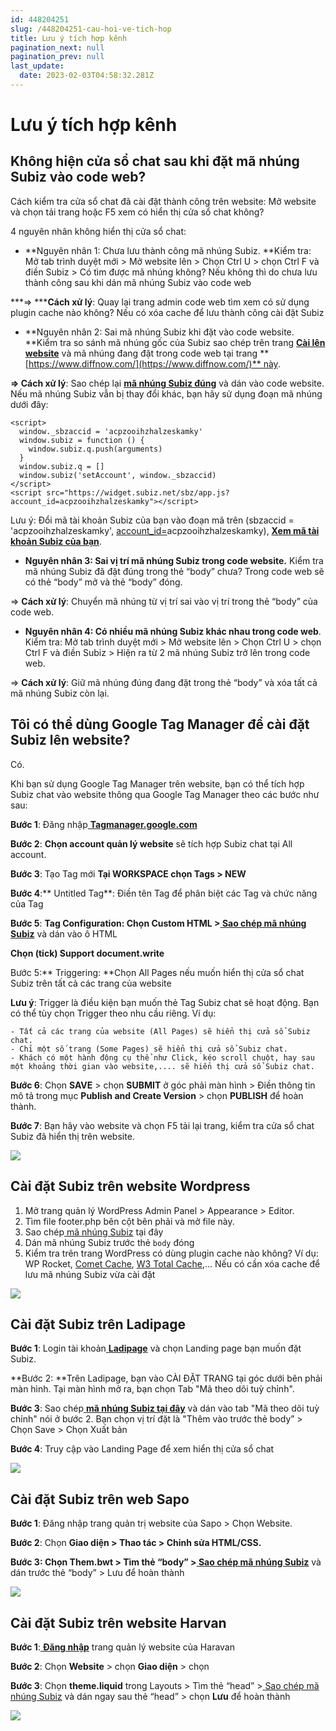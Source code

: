 ```yaml
---
id: 448204251
slug: /448204251-cau-hoi-ve-tich-hop
title: Lưu ý tích hợp kênh
pagination_next: null
pagination_prev: null
last_update:
  date: 2023-02-03T04:58:32.281Z
---
```


# Lưu ý tích hợp kênh

## Không hiện cửa sổ chat sau khi đặt mã nhúng Subiz vào code web?




Cách kiểm tra cửa sổ chat đã cài đặt thành công trên website: Mở website và chọn tải trang hoặc F5 xem có hiển thị cửa sổ chat không?



4 nguyên nhân không hiển thị cửa sổ chat:



- **Nguyên nhân 1: Chưa lưu thành công mã nhúng Subiz. **Kiểm tra: Mở tab trình duyệt mới > Mở website lên > Chọn Ctrl U > chọn Ctrl F và điền Subiz > Có tìm được mã nhúng không? Nếu không thì do chưa lưu thành công sau khi dán mã nhúng Subiz vào code web



***=> *****Cách xử lý**: Quay lại trang admin code web tìm xem có sử dụng plugin cache nào không? Nếu có xóa cache để lưu thành công cài đặt Subiz



- **Nguyên nhân 2: Sai mã nhúng Subiz khi đặt vào code website. **Kiểm tra so sánh mã nhúng gốc của Subiz sao chép trên trang **[Cài lên website](https://app.subiz.com.vn/website/install)** và mã nhúng đang đặt trong code web tại trang **[https://www.diffnow.com/](https://www.diffnow.com/)** này.



**=> Cách xử lý**: Sao chép lại **[mã nhúng Subiz đúng](https://app.subiz.com.vn/website/install)** và dán vào code website. Nếu mã nhúng Subiz vẫn bị thay đổi khác, bạn hãy sử dụng đoạn mã nhúng dưới đây:


```
<script>
  window._sbzaccid = 'acpzooihzhalzeskamky'
  window.subiz = function () {
    window.subiz.q.push(arguments)
  }
  window.subiz.q = []
  window.subiz('setAccount', window._sbzaccid)
</script>
<script src="https://widget.subiz.net/sbz/app.js?account_id=acpzooihzhalzeskamky"></script>

```




Lưu ý: Đổi mã tài khoản Subiz của bạn vào đoạn mã trên (sbzaccid = 'acpzooihzhalzeskamky', [account\_id=](https://widget.subiz.net/sbz/app.js?account_id=acqopvkzjjsmiamcmvwf)acpzooihzhalzeskamky), **[Xem mã tài khoản Subiz của bạn](https://app.subiz.com.vn/settings/)**.





- **Nguyên nhân 3: Sai vị trí mã nhúng Subiz trong code website.** Kiểm tra mã nhúng Subiz đã đặt đúng trong thẻ “body” chưa? Trong code web sẽ có thẻ “body” mở và thẻ “body” đóng.



=> **Cách xử lý**: Chuyển mã nhúng từ vị trí sai vào vị trí trong thẻ “body” của code web.



- **Nguyên nhân 4: Có nhiều mã nhúng Subiz khác nhau trong code web**. Kiểm tra: Mở tab trình duyệt mới > Mở website lên > Chọn Ctrl U > chọn Ctrl F và điền Subiz > Hiện ra từ 2 mã nhúng Subiz trở lên trong code web.



=> **Cách xử lý**: Giữ mã nhúng đúng đang đặt trong thẻ “body” và xóa tất cả mã nhúng Subiz còn lại.


## Tôi có thể dùng Google Tag Manager để cài đặt Subiz lên website?




Có.



Khi bạn sử dụng Google Tag Manager trên website, bạn có thể tích hợp Subiz chat vào website thông qua Google Tag Manager theo các bước như sau:

**Bước 1**: Đăng nhập[ ](https://tagmanager.google.com/#/home)**[Tagmanager.google.com](https://tagmanager.google.com/#/home)**

**Bước 2**: **Chọn account quản lý website** sẽ tích hợp Subiz chat tại All account.

**Bước 3**: Tạo Tag mới **Tại WORKSPACE chọn Tags > NEW**

**Bước 4**:** Untitled Tag**: Điền tên Tag để phân biệt các Tag và chức năng của Tag

**Bước 5**: **Tag Configuration: **Chọn Custom HTML >[ ](https://app.subiz.com.vn/website/install)**[Sao chép mã nhúng Subiz](https://app.subiz.com.vn/website/install)** và dán vào ô HTML

**Chọn (tick) Support document.write**

Bước 5:** Triggering: **Chọn All Pages nếu muốn hiển thị cửa sổ chat Subiz trên tất cả các trang của website



**Lưu ý**: Trigger là điều kiện bạn muốn thẻ Tag Subiz chat sẽ hoạt động. Bạn có thể tùy chọn Trigger theo nhu cầu riêng. Ví dụ:

    - Tất cả các trang của website (All Pages) sẽ hiển thị cửa sổ Subiz chat.
    - Chỉ một số trang (Some Pages) sẽ hiển thị cửa sổ Subiz chat.
    - Khách có một hành động cụ thể như Click, kéo scroll chuột, hay sau một khoảng thời gian vào website,.... sẽ hiển thị cửa sổ Subiz chat.

**Bước 6**: Chọn **SAVE** > chọn **SUBMIT** ở góc phải màn hình > Điền thông tin mô tả trong mục **Publish and Create Version** > chọn **PUBLISH** để hoàn thành.

**Bước 7**: Bạn hãy vào website và chọn F5 tải lại trang, kiểm tra cửa sổ chat Subiz đã hiển thị trên website.


![](https://vcdn.subiz-cdn.com/file/firrxrsyaawshqwaoffa_acpxkgumifuoofoosble)

## Cài đặt Subiz trên website Wordpress


01. Mở trang quản lý WordPress Admin Panel > Appearance > Editor.
11. Tìm file footer.php bên cột bên phải và mở file này.
21. Sao chép[ mã nhúng Subiz](https://app.subiz.com.vn/website/install) tại đây
31. Dán mã nhúng Subiz trước thẻ `body` đóng
41. Kiểm tra trên trang WordPress có dùng plugin cache nào không? Ví dụ: WP Rocket, [Comet Cache](https://wordpress.org/plugins/comet-cache/), [W3 Total Cache](https://wordpress.org/plugins/w3-total-cache/),... Nếu có cần xóa cache để lưu mã nhúng Subiz vừa cài đặt




![](https://vcdn.subiz-cdn.com/file/firrxrsydnvyovndeawc_acpxkgumifuoofoosble)



## Cài đặt Subiz trên Ladipage


**Bước 1**: Login tài khoản[ ](https://ladipage.vn)**[Ladipage](https://ladipage.vn)** và chọn Landing page bạn muốn đặt Subiz.

**Bước 2: **Trên Ladipage, bạn vào CÀI ĐẶT TRANG tại góc dưới bên phải màn hình. Tại màn hình mở ra, bạn chọn Tab "Mã theo dõi tuỳ chỉnh". 

**Bước 3**: Sao chép[ ](https://app.subiz.com.vn/website/install)**[mã nhúng Subiz tại đây](https://app.subiz.com.vn/website/install)** và dán vào tab "Mã theo dõi tuỳ chỉnh" nói ở bước 2. Bạn chọn vị trí đặt là "Thêm vào trước thẻ body” > Chọn Save > Chọn Xuất bản

**Bước 4**: Truy cập vào Landing Page để xem hiển thị cửa sổ chat


![](https://vcdn.subiz-cdn.com/file/firrxrsygrqgttvtzrqx_acpxkgumifuoofoosble)



## Cài đặt Subiz trên web Sapo




**Bước 1**: Đăng nhập trang quản trị website của Sapo > Chọn Website.

**Bước 2**: Chọn **Giao diện > Thao tác > Chỉnh sửa HTML/CSS.**

**Bước 3: **Chọn Them.bwt > Tìm thẻ “body” >[ ](https://app.subiz.com/settings/install)**[Sao chép mã nhúng Subiz](https://app.subiz.com/settings/install)** và dán trước thẻ “body” > Lưu để hoàn thành




![](https://vcdn.subiz-cdn.com/file/firrxrsyjlthquxylncg_acpxkgumifuoofoosble)



## Cài đặt Subiz trên website Harvan




**Bước 1**:[ ](https://myharavan.com/admin/auth/login)**[Đăng nhập](https://myharavan.com/admin/auth/login)** trang quản lý website của Haravan

**Bước 2**: Chọn **Website** > chọn **Giao diện** > chọn

**Bước 3**: Chọn **theme.liquid** trong Layouts > Tìm thẻ “head” >[ ](https://app.subiz.com/settings/install)[Sao chép mã nhúng Subiz](https://app.subiz.com/settings/install) và dán ngay sau thẻ “head” > chọn **Lưu** để hoàn thành




![](https://vcdn.subiz-cdn.com/file/firrxrsylzueajermycc_acpxkgumifuoofoosble)